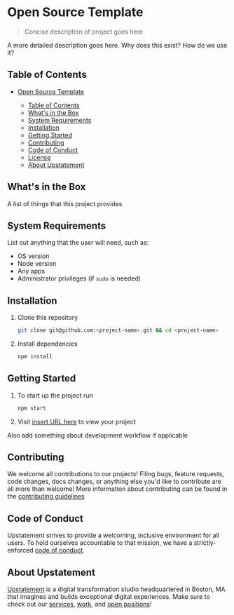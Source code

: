 # Open Source Template

> Concise description of project goes here

A more detailed description goes here. Why does this exist? How do we use it?

## Table of Contents

- [Open Source Template](#open-source-template)

  - [Table of Contents](#table-of-contents)
  - [What's in the Box](#whats-in-the-box)
  - [System Requirements](#system-requirements)
  - [Installation](#installation)
  - [Getting Started](#getting-started)
  - [Contributing](#contributing)
  - [Code of Conduct](#code-of-conduct)
  - [License](#license)
  - [About Upstatement](#about-upstatement)

## What's in the Box

A list of things that this project provides

## System Requirements

List out anything that the user will need, such as:

- OS version
- Node version
- Any apps
- Administrator privileges (if `sudo` is needed)

## Installation

1. Clone this repository

   ```bash
   git clone git@github.com:<project-name>.git && cd <project-name>
   ```

1. Install dependencies

   ```bash
   npm install
   ```

## Getting Started

1. To start up the project run

   ```bash
   npm start
   ```

1. Visit [insert URL here](/) to view your project

Also add something about development workflow if applicable

## Contributing

We welcome all contributions to our projects! Filing bugs, feature requests, code changes, docs changes, or anything else you'd like to contribute are all more than welcome! More information about contributing can be found in the [contributing guidelines](.github/CONTRIBUTING.md)

## Code of Conduct

Upstatement strives to provide a welcoming, inclusive environment for all users. To hold ourselves accountable to that mission, we have a strictly-enforced [code of conduct](CODE_OF_CONDUCT.md).

## About Upstatement

[Upstatement](https://www.upstatement.com/) is a digital transformation studio headquartered in Boston, MA that imagines and builds exceptional digital experiences. Make sure to check out our [services](https://www.upstatement.com/services/), [work](https://www.upstatement.com/work/), and [open positions](https://www.upstatement.com/jobs/)!
